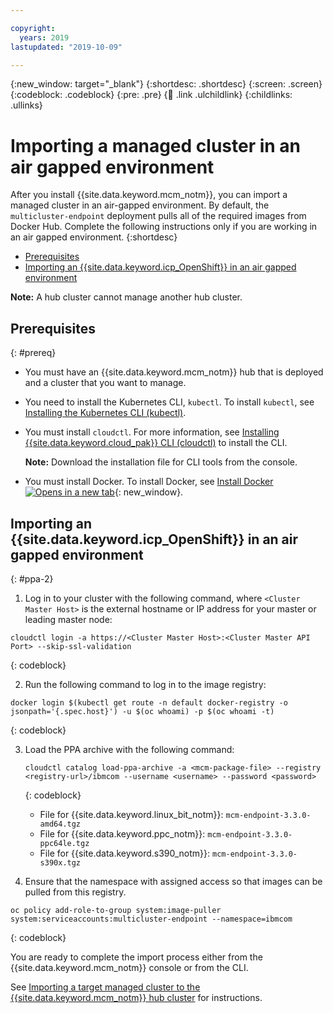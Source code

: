 ```yaml
---

copyright:
  years: 2019
lastupdated: "2019-10-09"

---
```


{:new_window: target="_blank"}
{:shortdesc: .shortdesc}
{:screen: .screen}
{:codeblock: .codeblock}
{:pre: .pre}
{:child: .link .ulchildlink}
{:childlinks: .ullinks}

# Importing a managed cluster in an air gapped environment

After you install {{site.data.keyword.mcm_notm}}, you can import a managed cluster in an air-gapped environment. By default, the `multicluster-endpoint` deployment pulls all of the required images from Docker Hub. Complete the following instructions only if you are working in an air gapped environment.
{:shortdesc}

  - [Prerequisites](#prereq)
  - [Importing an {{site.data.keyword.icp_OpenShift}} in an air gapped environment](#ppa-2)

  **Note:** A hub cluster cannot manage another hub cluster.

## Prerequisites
{: #prereq}

* You must have an {{site.data.keyword.mcm_notm}} hub that is deployed and a cluster that you want to manage.

* You need to install the Kubernetes CLI, `kubectl`. To install `kubectl`, see [Installing the Kubernetes CLI (kubectl)](../../kubectl/install_kubectl.md).

* You must install `cloudctl`. For more information, see [Installing {{site.data.keyword.cloud_pak}} CLI (cloudctl)](../../cloudctl/install_cli.md) to install the CLI.

  **Note:** Download the installation file for CLI tools from the console.

* You must install Docker. To install Docker, see [Install Docker ![Opens in a new tab](../../images/icons/launch-glyph.svg "Opens in a new tab")](https://docs.docker.com/install/){: new_window}.

## Importing an {{site.data.keyword.icp_OpenShift}} in an air gapped environment
{: #ppa-2}

1. Log in to your cluster with the following command, where `<Cluster Master Host>` is the external hostname or IP address for your master or leading master node:

  ```
  cloudctl login -a https://<Cluster Master Host>:<Cluster Master API Port> --skip-ssl-validation
  ```
  {: codeblock}

2. Run the following command to log in to the image registry:

  ```
  docker login $(kubectl get route -n default docker-registry -o jsonpath='{.spec.host}') -u $(oc whoami) -p $(oc whoami -t)
  ```
  {: codeblock}


3. Load the PPA archive with the following command:

   ```
   cloudctl catalog load-ppa-archive -a <mcm-package-file> --registry <registry-url>/ibmcom --username <username> --password <password>
   ```
   {: codeblock}

   - File for {{site.data.keyword.linux_bit_notm}}: `mcm-endpoint-3.3.0-amd64.tgz`
   - File for {{site.data.keyword.ppc_notm}}: `mcm-endpoint-3.3.0-ppc64le.tgz` 	
   - File for {{site.data.keyword.s390_notm}}: `mcm-endpoint-3.3.0-s390x.tgz`

4. Ensure that the namespace with assigned access so that images can be pulled from this registry.

  ```
  oc policy add-role-to-group system:image-puller system:serviceaccounts:multicluster-endpoint --namespace=ibmcom
  ```
  {: codeblock}

You are ready to complete the import process either from the {{site.data.keyword.mcm_notm}} console or from the CLI.

See [Importing a target managed cluster to the {{site.data.keyword.mcm_notm}} hub cluster](../manage_cluster/import_gui.md) for instructions.

